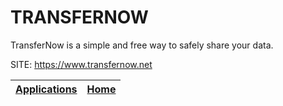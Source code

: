 # TRANSFERNOW

 TransferNow is a simple and free way to safely share your data.

 SITE: https://www.transfernow.net

 | [Applications](https://portable-linux-apps.github.io/apps.html) | [Home](https://portable-linux-apps.github.io)
 | --- | --- |
